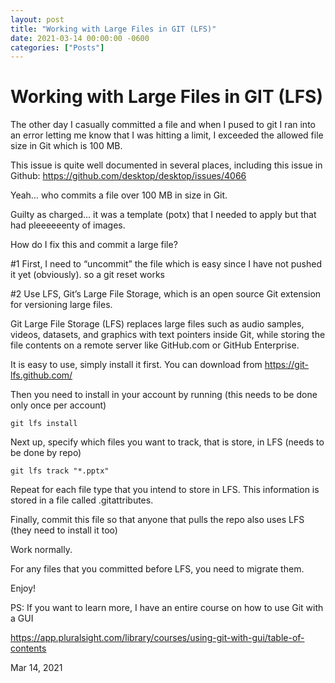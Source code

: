 ```yaml
---
layout: post
title: "Working with Large Files in GIT (LFS)"
date: 2021-03-14 00:00:00 -0600
categories: ["Posts"] 
---
```


# Working with Large Files in GIT (LFS)

The other day I casually committed a file and when I pused to git I ran into an error letting me know that I was hitting a limit, I exceeded the allowed file size in Git which is 100 MB.

This issue is quite well documented in several places, including this issue in Github: https://github.com/desktop/desktop/issues/4066

Yeah… who commits a file over 100 MB in size in Git.

Guilty as charged… it was a template (potx) that I needed to apply but that had pleeeeeenty of images.

How do I fix this and commit a large file?

#1 First, I need to “uncommit” the file which is easy since I have not pushed it yet (obviously). so a git reset works

#2 Use LFS, Git’s Large File Storage, which is an open source Git extension for versioning large files.

Git Large File Storage (LFS) replaces large files such as audio samples, videos, datasets, and graphics with text pointers inside Git, while storing the file contents on a remote server like GitHub.com or GitHub Enterprise.

It is easy to use, simply install it first. You can download from https://git-lfs.github.com/

Then you need to install in your account by running (this needs to be done only once per account)

```
git lfs install
```

Next up, specify which files you want to track, that is store, in LFS (needs to be done by repo)

```
git lfs track "*.pptx"
```

Repeat for each file type that you intend to store in LFS. This information is stored in a file called .gitattributes.

Finally, commit this file so that anyone that pulls the repo also uses LFS (they need to install it too)

Work normally.

For any files that you committed before LFS, you need to migrate them.

Enjoy!

PS: If you want to learn more, I have an entire course on how to use Git with a GUI

https://app.pluralsight.com/library/courses/using-git-with-gui/table-of-contents





Mar 14, 2021